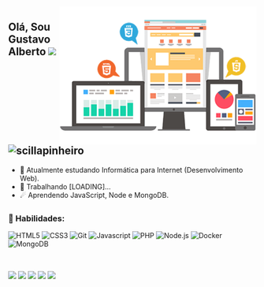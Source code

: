 <img src="front.png" min-width="400px" max-width="400px" width="400px" align="right" alt="Front-End">

 ## Olá, Sou Gustavo Alberto <img src="https://media.giphy.com/media/hvRJCLFzcasrR4ia7z/giphy.gif" width="10px"> <img src="https://komarev.com/ghpvc/?username=gusalberto" alt="scillapinheiro" />

- 🔭 Atualmente estudando Informática para Internet (Desenvolvimento Web).
- 🌱 Trabalhando [LOADING]...
- ☄ Aprendendo JavaScript, Node e MongoDB.

##
### 🚀 Habilidades:

![HTML5](https://img.shields.io/badge/html5-%23323330.svg?style=for-the-badge&logo=html5&logoColor=E34F26)
![CSS3](https://img.shields.io/badge/css3-%23323330.svg?style=for-the-badge&logo=css3&logoColor=1572B6)
![Git](https://img.shields.io/badge/git-%23323330.svg?style=for-the-badge&logo=git&logoColor=F05033)
![Javascript](https://img.shields.io/badge/JavaScript-323330?style=for-the-badge&logo=javascript&logoColor=F7DF1E)
![PHP](https://img.shields.io/badge/PHP-323330?style=for-the-badge&logo=php&logoColor=5E7DB0)
![Node.js](https://img.shields.io/badge/Node.js-323330?style=for-the-badge&logo=nodedotjs&logoColor=339933)
![Docker](https://img.shields.io/badge/Docker-323330?style=for-the-badge&logo=docker&logoColor=2496ED)
![MongoDB](https://img.shields.io/badge/MongoDB-323330?style=for-the-badge&logo=MongoDB&logoColor=339933)

##
###

<div style="display: inline_block"><br> 
  <a href="https://www.gustavoalberto.com" target="_blank">
  <img src="https://img.shields.io/badge/-Portfolio-1C1C1C?style=for-the-badge&logo=appveyor&logoColor=00FFFF&link=https://www.linkedin.com/in/micheldslive"/></a> 
  <a href="https://www.linkedin.com/in/gustavo-alberto" alt="Linkedin">
  <img src="https://img.shields.io/badge/-Linkedin-1C1C1C?style=for-the-badge&logo=Linkedin&logoColor=00FFFF&link=https://www.linkedin.com/in/gustavo-alberto"/></a> 
  <a href="https://www.instagram.com/gustavopidous/" alt="Instagram">
  <img src="https://img.shields.io/badge/-Instagram-1C1C1C?style=for-the-badge&logo=Instagram&logoColor=00FFFF&link=https://www.instagram.com/micheldslive"/></a>
  <a href = "mailto:gustavoasouzasilva@gmail.com"><img src="https://img.shields.io/badge/-Gmail-%23333?style=for-the-badge&logo=gmail&logoColor=white" target="_blank"></a>
  <a href="https://api.whatsapp.com/send?phone=+5531983508338" target="_blank"><img src="https://img.shields.io/badge/WhatsApp-25D366?style=for-the-badge&logo=whatsapp&logoColor=white"></a>
</div>
